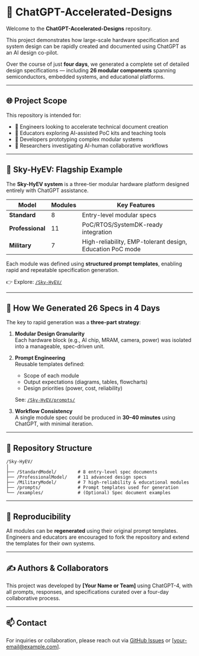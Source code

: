 # 🚀 ChatGPT-Accelerated-Designs

Welcome to the **ChatGPT-Accelerated-Designs** repository.

This project demonstrates how large-scale hardware specification and system design can be rapidly created and documented using ChatGPT as an AI design co-pilot.

Over the course of just **four days**, we generated a complete set of detailed design specifications — including **26 modular components** spanning semiconductors, embedded systems, and educational platforms.

---

## 🌐 Project Scope

This repository is intended for:

- 🧠 Engineers looking to accelerate technical document creation
- 🏫 Educators exploring AI-assisted PoC kits and teaching tools
- 🔧 Developers prototyping complex modular systems
- 🧪 Researchers investigating AI-human collaborative workflows

---

## 🧩 Sky-HyEV: Flagship Example

The **Sky-HyEV system** is a three-tier modular hardware platform designed entirely with ChatGPT assistance.

| Model         | Modules | Key Features                          |
|---------------|---------|----------------------------------------|
| **Standard**  | 8       | Entry-level modular specs              |
| **Professional** | 11    | PoC/RTOS/SystemDK-ready integration    |
| **Military**  | 7       | High-reliability, EMP-tolerant design, Education PoC mode |

Each module was defined using **structured prompt templates**, enabling rapid and repeatable specification generation.

👉 Explore: [`/Sky-HyEV/`](./Sky-HyEV/)

---

## 🧠 How We Generated 26 Specs in 4 Days

The key to rapid generation was a **three-part strategy**:

1. **Modular Design Granularity**  
   Each hardware block (e.g., AI chip, MRAM, camera, power) was isolated into a manageable, spec-driven unit.

2. **Prompt Engineering**  
   Reusable templates defined:
   - Scope of each module
   - Output expectations (diagrams, tables, flowcharts)
   - Design priorities (power, cost, reliability)

   See: [`/Sky-HyEV/prompts/`](./Sky-HyEV/prompts/)

3. **Workflow Consistency**  
   A single module spec could be produced in **30–40 minutes** using ChatGPT, with minimal iteration.

---

## 📁 Repository Structure
```
/Sky-HyEV/
│
├── /StandardModel/        # 8 entry-level spec documents
├── /ProfessionalModel/    # 11 advanced design specs
├── /MilitaryModel/        # 7 high-reliability & educational modules
├── /prompts/              # Prompt templates used for generation
└── /examples/             # (Optional) Spec document examples
```
---

## 🔄 Reproducibility

All modules can be **regenerated** using their original prompt templates.  
Engineers and educators are encouraged to fork the repository and extend the templates for their own systems.

---

## ✍️ Authors & Collaborators

This project was developed by **[Your Name or Team]** using ChatGPT-4, with all prompts, responses, and specifications curated over a four-day collaborative process.

---

## 📫 Contact

For inquiries or collaboration, please reach out via [GitHub Issues](https://github.com/...) or [your-email@example.com].
